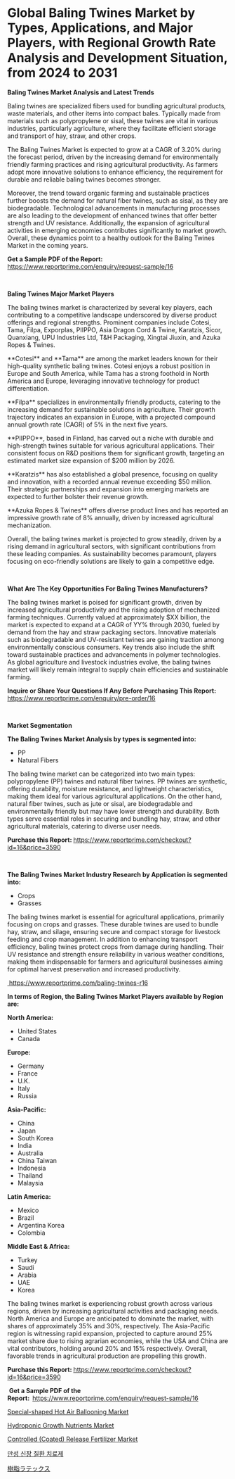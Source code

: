 <p><h1>Global Baling Twines Market by Types, Applications, and Major Players, with Regional Growth Rate Analysis and Development Situation, from 2024 to 2031</h1></p><p><strong>Baling Twines Market Analysis and Latest Trends</strong></p>
<p><p>Baling twines are specialized fibers used for bundling agricultural products, waste materials, and other items into compact bales. Typically made from materials such as polypropylene or sisal, these twines are vital in various industries, particularly agriculture, where they facilitate efficient storage and transport of hay, straw, and other crops. </p><p>The Baling Twines Market is expected to grow at a CAGR of 3.20% during the forecast period, driven by the increasing demand for environmentally friendly farming practices and rising agricultural productivity. As farmers adopt more innovative solutions to enhance efficiency, the requirement for durable and reliable baling twines becomes stronger. </p><p>Moreover, the trend toward organic farming and sustainable practices further boosts the demand for natural fiber twines, such as sisal, as they are biodegradable. Technological advancements in manufacturing processes are also leading to the development of enhanced twines that offer better strength and UV resistance. Additionally, the expansion of agricultural activities in emerging economies contributes significantly to market growth. Overall, these dynamics point to a healthy outlook for the Baling Twines Market in the coming years.</p></p>
<p><strong>Get a Sample PDF of the Report:&nbsp;</strong> <a href="https://www.reportprime.com/enquiry/request-sample/16">https://www.reportprime.com/enquiry/request-sample/16</a></p>
<p>&nbsp;</p>
<p><strong>Baling Twines Major Market Players</strong></p>
<p><p>The baling twines market is characterized by several key players, each contributing to a competitive landscape underscored by diverse product offerings and regional strengths. Prominent companies include Cotesi, Tama, Filpa, Exporplas, PIIPPO, Asia Dragon Cord & Twine, Karatzis, Sicor, Quanxiang, UPU Industries Ltd, T&H Packaging, Xingtai Jiuxin, and Azuka Ropes & Twines.</p><p>**Cotesi** and **Tama** are among the market leaders known for their high-quality synthetic baling twines. Cotesi enjoys a robust position in Europe and South America, while Tama has a strong foothold in North America and Europe, leveraging innovative technology for product differentiation.</p><p>**Filpa** specializes in environmentally friendly products, catering to the increasing demand for sustainable solutions in agriculture. Their growth trajectory indicates an expansion in Europe, with a projected compound annual growth rate (CAGR) of 5% in the next five years.</p><p>**PIIPPO**, based in Finland, has carved out a niche with durable and high-strength twines suitable for various agricultural applications. Their consistent focus on R&D positions them for significant growth, targeting an estimated market size expansion of $200 million by 2026.</p><p>**Karatzis** has also established a global presence, focusing on quality and innovation, with a recorded annual revenue exceeding $50 million. Their strategic partnerships and expansion into emerging markets are expected to further bolster their revenue growth.</p><p>**Azuka Ropes & Twines** offers diverse product lines and has reported an impressive growth rate of 8% annually, driven by increased agricultural mechanization.</p><p>Overall, the baling twines market is projected to grow steadily, driven by a rising demand in agricultural sectors, with significant contributions from these leading companies. As sustainability becomes paramount, players focusing on eco-friendly solutions are likely to gain a competitive edge.</p></p>
<p>&nbsp;</p>
<p><strong>What Are The Key Opportunities For Baling Twines Manufacturers?</strong></p>
<p><p>The baling twines market is poised for significant growth, driven by increased agricultural productivity and the rising adoption of mechanized farming techniques. Currently valued at approximately $XX billion, the market is expected to expand at a CAGR of YY% through 2030, fueled by demand from the hay and straw packaging sectors. Innovative materials such as biodegradable and UV-resistant twines are gaining traction among environmentally conscious consumers. Key trends also include the shift toward sustainable practices and advancements in polymer technologies. As global agriculture and livestock industries evolve, the baling twines market will likely remain integral to supply chain efficiencies and sustainable farming.</p></p>
<p><strong>Inquire or Share Your Questions If Any Before Purchasing This Report:</strong> <a href="https://www.reportprime.com/enquiry/pre-order/16">https://www.reportprime.com/enquiry/pre-order/16</a></p>
<p>&nbsp;</p>
<p><strong>Market Segmentation</strong></p>
<p><strong>The Baling Twines Market Analysis by types is segmented into:</strong></p>
<p><ul><li>PP</li><li>Natural Fibers</li></ul></p>
<p><p>The baling twine market can be categorized into two main types: polypropylene (PP) twines and natural fiber twines. PP twines are synthetic, offering durability, moisture resistance, and lightweight characteristics, making them ideal for various agricultural applications. On the other hand, natural fiber twines, such as jute or sisal, are biodegradable and environmentally friendly but may have lower strength and durability. Both types serve essential roles in securing and bundling hay, straw, and other agricultural materials, catering to diverse user needs.</p></p>
<p><strong>Purchase this Report:&nbsp;</strong><a href="https://www.reportprime.com/checkout?id=16&price=3590">https://www.reportprime.com/checkout?id=16&price=3590</a></p>
<p>&nbsp;</p>
<p><strong>The Baling Twines Market Industry Research by Application is segmented into:</strong></p>
<p><ul><li>Crops</li><li>Grasses</li></ul></p>
<p><p>The baling twines market is essential for agricultural applications, primarily focusing on crops and grasses. These durable twines are used to bundle hay, straw, and silage, ensuring secure and compact storage for livestock feeding and crop management. In addition to enhancing transport efficiency, baling twines protect crops from damage during handling. Their UV resistance and strength ensure reliability in various weather conditions, making them indispensable for farmers and agricultural businesses aiming for optimal harvest preservation and increased productivity.</p></p>
<p><a href="https://www.reportprime.com/baling-twines-r16">&nbsp;https://www.reportprime.com/baling-twines-r16</a></p>
<p><strong>In terms of Region, the Baling Twines Market Players available by Region are:</strong></p>
<p>
    <p> <strong> North America: </strong>
        <ul>
            <li>United States</li>
            <li>Canada</li>
        </ul>
        </p> 
    <p> <strong> Europe: </strong>
        <ul>
            <li>Germany</li>
            <li>France</li>
            <li>U.K.</li>
            <li>Italy</li>
            <li>Russia</li>
        </ul>
        </p> 
    <p> <strong> Asia-Pacific: </strong>
        <ul>
            <li>China</li>
            <li>Japan</li>
            <li>South Korea</li>
            <li>India</li>
            <li>Australia</li>
            <li>China Taiwan</li>
            <li>Indonesia</li>
            <li>Thailand</li>
            <li>Malaysia</li>
        </ul>
        </p> 
    <p> <strong> Latin America: </strong>
        <ul>
            <li>Mexico</li>
            <li>Brazil</li>
            <li>Argentina Korea</li>
            <li>Colombia</li>
        </ul>
        </p> 
    <p> <strong> Middle East & Africa: </strong>
        <ul>
            <li>Turkey</li>
            <li>Saudi</li>
            <li>Arabia</li>
            <li>UAE</li>
            <li>Korea</li>
        </ul>
    </p>
    </p>
<p><p>The baling twines market is experiencing robust growth across various regions, driven by increasing agricultural activities and packaging needs. North America and Europe are anticipated to dominate the market, with shares of approximately 35% and 30%, respectively. The Asia-Pacific region is witnessing rapid expansion, projected to capture around 25% market share due to rising agrarian economies, while the USA and China are vital contributors, holding around 20% and 15% respectively. Overall, favorable trends in agricultural production are propelling this growth.</p></p>
<p><strong>Purchase this Report: </strong><a href="https://www.reportprime.com/checkout?id=16&price=3590">https://www.reportprime.com/checkout?id=16&price=3590</a></p>
<p>&nbsp;<strong>Get a Sample PDF of the Report:&nbsp;&nbsp;</strong><a href="https://www.reportprime.com/enquiry/request-sample/16">https://www.reportprime.com/enquiry/request-sample/16</a></p>
<p><strong></strong></p>
<p><p><a href="https://issuu.com/reportprime-2/docs/special-shaped-hot-air-ballooning-m_11a5db3b289706">Special-shaped Hot Air Ballooning Market</a></p><p><a href="https://github.com/CliffMedina6/Market-Research-Report-List-6/blob/main/hydroponic-growth-nutrients-market.md">Hydroponic Growth Nutrients Market</a></p><p><a href="https://github.com/provorikovar/Market-Research-Report-List-6/blob/main/controlled-coated-release-fertilizer-market.md">Controlled (Coated) Release Fertilizer Market</a></p><p><a href="https://medium.com/@adsogvwv75/%EC%84%B1%EA%B3%B5%EC%9D%84-%EC%9C%84%ED%95%9C-%EC%A0%84%EB%9E%B5%EC%A0%81-%EB%A1%9C%EB%93%9C%EB%A7%B5-%EA%B8%80%EB%A1%9C%EB%B2%8C-%EB%A7%8C%EC%84%B1-%EC%8B%A0%EC%9E%A5-%EC%A7%88%ED%99%98-%EC%95%BD%EB%AC%BC-%EC%8B%9C%EC%9E%A5-%EB%B6%84%EC%84%9D-2024-2031-4f2df2e85431">만성 신장 질환 치료제</a></p><p><a href="https://medium.com/@kathleencrooks2003/%E3%82%B0%E3%83%AD%E3%83%BC%E3%83%90%E3%83%AB%E6%A8%B9%E8%84%82%E3%83%A9%E3%83%86%E3%83%83%E3%82%AF%E3%82%B9%E5%B8%82%E5%A0%B4-%E3%83%88%E3%83%AC%E3%83%B3%E3%83%89-%E4%BA%88%E6%B8%AC-%E5%8F%8A%E3%81%B3%E5%B8%82%E5%A0%B4%E6%88%A6%E7%95%A5%E5%88%86%E6%9E%90-2024%E5%B9%B4-2031%E5%B9%B4-11445bb5f5c9">樹脂ラテックス</a></p></p>
